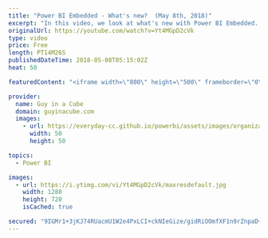 ```yaml
---
title: "Power BI Embedded - What's new?  (May 8th, 2018)"
excerpt: "In this video, we look at what's new with Power BI Embedded. Ran Breuer, the Power BI Embedded engineering helps to walk through those items.  Playground - JavaScript Embed Sample https://microsoft.github.io/PowerBI-JavaScript/demo/  Power BI Embedded Samples https://github.com/Microsoft/PowerBI-Developer-Samples"
originalUrl: https://youtube.com/watch?v=Yt4MGpD2cVk
type: video
price: Free
length: PT14M26S
publishedDateTime: 2018-05-08T05:15:02Z
heat: 50

featuredContent: "<iframe width=\"800\" height=\"500\" frameborder=\"0\" src=\"https://www.youtube.com/embed/Yt4MGpD2cVk\" allow=\"accelerometer; autoplay; encrypted-media; gyroscope; picture-in-picture\" allowfullscreen></iframe>"

provider:
  name: Guy in a Cube
  domain: guyinacube.com
  images:
    - url: https://everyday-cc.github.io/powerbi/assets/images/organizations/guyinacube.com-50x50.jpg
      width: 50
      height: 50

topics:
  - Power BI

images:
  - url: https://i.ytimg.com/vi/Yt4MGpD2cVk/maxresdefault.jpg
    width: 1280
    height: 720
    isCached: true

secured: "9IGMr1+3jKJ74RUacmU1W2e4PxLCI+ckNIeGize/gidRiOOmfXF1n9rZnpaD+psbj8AVWfuyNMufMy0SgwXlPAH0nmSVTiKhuRICb56WjzmOsobRo8fW+01yarOoeuKOXnTdj6VwJH+M7DsroYPj3CHwnRUF7DVpUZFvnFzb2O4DFSEDiq7kPlTuxmnLCTLycA7Ycglu+wZa4DEGWGSJHaxygxoX3Wth+qUEHb/UhmxuBgAHX/VVME82zJmOSxT6tpF4b1pOxHwxaQfW63SU/migeUtOjRg5cxuXPzXGb1ZFP7+YHJ6laEFQixglCNPbuD4so0CLQQB/PMvl//6gWEQXV1De+ndPj2lz+t8G7jnAI4GkX/BRaY3r8+lEXOqLzCdt5H41Uzyq6/jUWM8AHC7wZBMOMFfmPcVm1wyssEI=;XOjwKNYg5B+VM3kG9aaWUg=="
---
```


